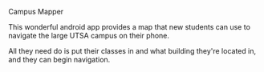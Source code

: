 Campus Mapper

This wonderful android app provides a map that new students can use to navigate the large UTSA campus on their phone.

All they need do is put their classes in and what building they're located in, and they can begin navigation.
